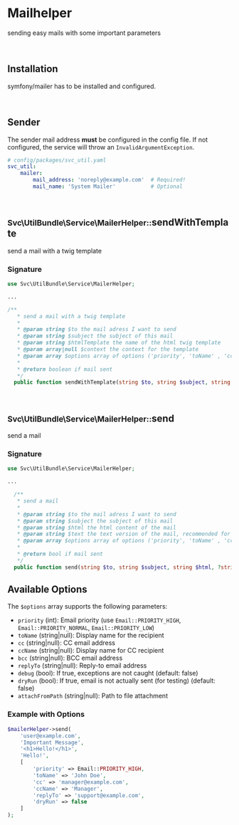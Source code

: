 # Mailhelper
sending easy mails with some important parameters

<br />

## Installation
symfony/mailer has to be installed and configured.

<br />

## Sender
The sender mail address **must** be configured in the config file. If not configured, the service will throw an `InvalidArgumentException`.

```yaml
# config/packages/svc_util.yaml
svc_util:
    mailer:
        mail_address: 'noreply@example.com'  # Required!
        mail_name: 'System Mailer'           # Optional
```

<br />

## <small>Svc\UtilBundle\Service\MailerHelper::</small>sendWithTemplate
send a mail with a twig template

### Signature

```php
use Svc\UtilBundle\Service\MailerHelper;

...

/**
   * send a mail with a twig template
   *
   * @param string $to the mail adress I want to send
   * @param string $subject the subject of this mail
   * @param string $htmlTemplate the name of the html twig template
   * @param array|null $context the context for the template
   * @param array $options array of options ('priority', 'toName' , 'cc', 'ccName', 'bcc', 'replyTo', 'debug', 'dryRun', 'attachFromPath')
   * 
   * @return boolean if mail sent
   */
  public function sendWithTemplate(string $to, string $subject, string $htmlTemplate, ?array $context = [], ?array $options = []): bool
```

<br />

## <small>Svc\UtilBundle\Service\MailerHelper::</small>send
send a mail

### Signature

```php
use Svc\UtilBundle\Service\MailerHelper;

...

  /**
   * send a mail
   * 
   * @param string $to the mail adress I want to send
   * @param string $subject the subject of this mail
   * @param string $html the html content of the mail
   * @param string $text the text version of the mail, recommended for older mail clients
   * @param array $options array of options ('priority', 'toName' , 'cc', 'ccName', 'bcc', 'replyTo', 'debug', 'dryRun', 'attachFromPath')
   * 
   * @return bool if mail sent
   */
  public function send(string $to, string $subject, string $html, ?string $text = null, ?array $options = []): bool
```

## Available Options

The `$options` array supports the following parameters:

- `priority` (int): Email priority (use `Email::PRIORITY_HIGH`, `Email::PRIORITY_NORMAL`, `Email::PRIORITY_LOW`)
- `toName` (string|null): Display name for the recipient
- `cc` (string|null): CC email address
- `ccName` (string|null): Display name for CC recipient  
- `bcc` (string|null): BCC email address
- `replyTo` (string|null): Reply-to email address
- `debug` (bool): If true, exceptions are not caught (default: false)
- `dryRun` (bool): If true, email is not actually sent (for testing) (default: false)
- `attachFromPath` (string|null): Path to file attachment

### Example with Options

```php
$mailerHelper->send(
    'user@example.com',
    'Important Message',
    '<h1>Hello!</h1>',
    'Hello!',
    [
        'priority' => Email::PRIORITY_HIGH,
        'toName' => 'John Doe',
        'cc' => 'manager@example.com',
        'ccName' => 'Manager',
        'replyTo' => 'support@example.com',
        'dryRun' => false
    ]
);
```